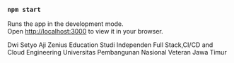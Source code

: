 ### `npm start`

Runs the app in the development mode.\
Open [http://localhost:3000](http://localhost:3000) to view it in your browser.

Dwi Setyo Aji
Zenius Education Studi Independen Full Stack,CI/CD and Cloud Engineering
Universitas Pembangunan Nasional Veteran Jawa Timur
